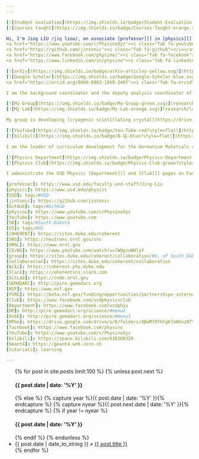 ```yaml
---
---

[![Student evaluation](https://img.shields.io/badge/Student-Evaluation-green.svg)](https://www.ratemyprofessors.com/ShowRatings.jsp?tid=2008328)
[![Courses taught](https://img.shields.io/badge/Courses-Taught-orange.svg)](teaching)

Hi, I'm Jing LIU /jiŋ liou/, an associate [professor][] in [physics][] at the University of South Dakota ([USD][]), [SD][], [US][], also known as [jintonic][] on [GitHub][] and [physino][] on [YouTube][]. You can get connected to me through various social media channels:
<a href="https://www.youtube.com/c/PhysinoXyz"><i class="fab fa-youtube"></i></a>
<a href="https://github.com/jintonic"><i class="fab fa-github"></i></a>
<a href="https://www.facebook.com/physino/"><i class="fab fa-facebook"></i></a>
<a href="https://www.linkedin.com/in/physino"><i class="fab fa-linkedin"></i></a>

[![arXiv](https://img.shields.io/badge/arXiv-articles-yellow.svg)](https://arxiv.org/a/liu_j_2.html)
[![Google Scholar](https://img.shields.io/badge/Google-Scholar-blue.svg)](https://scholar.google.com/citations?user=yKumdPcAAAAJ)
<a href="https://orcid.org/0000-0003-1869-2407"><i class="fab fa-orcid"></i></a>

I am the background coordinator and the deputy analysis coordinator of the [COHERENT][] experiment at the Spallation Neutron Source ([SNS][]), Oak Ridge National Laboratory ([ORNL][]), searching for new physics through the detection of Coherent Elastic neutrino(ν)-Nucleus Scatterings ([CEvNS][]). I also represent the USD [group][] in the COHERENT [Collaboration][] Board (CB). Please tell me your USD email address if you want to access the COHERENT [Wiki][], [Slack][] channel, and [Git repositories][GitLab]. I maintain a series of [tutorials][] here to help you get started with <a href="tags/#COHERENT"><i class="fas fa-tag"></i>COHERENT</a> and <a href="tags/#ORNL"><i class="fas fa-tag"></i>ORNL</a> related research.

[![My Group](https://img.shields.io/badge/My-Group-green.svg)](research/group)
[![My Lab](https://img.shields.io/badge/My-Lab-orange.svg)](research/lab)

My group is developing [cryogenic scintillating crystal](https://drive.google.com/drive/u/0/folders/0BwM7XYhFgK7oM2lITXdBLWlBc3M) and high purity germanium ([HPGe][]) crystal based particle detectors. Please tell me your preferred Gmail accounts for me to share with you our internal resources about them hosted on Google Drive.

[![YouTube](https://img.shields.io/badge/You-Tube-red?style=flat)](https://www.youtube.com/c/PhysinoXyz)
[![bilibili](https://img.shields.io/badge/B-站-blue?style=flat)](https://space.bilibili.com/610308328)

I am the leader of curriculum development for the Germanium Materials and Detectors Advancement Research Consortium ([GEMADARC][]), a global partnership funded through [NSF][] [PIRE][] to advance germanium technologies for the search of [dark matter][DM], [neutrinoless double-beta decay][0vbb] and other rare physics processes. I initiated and co-organized GEMADARC [summer schools](http://pire.gemadarc.org/education/) since 2018. The school became virtual in 2020 because of COVID, and I started to post tutorials about [Geant4][] in my [YouTube][] and [bilibili][] channels.

[![Physics Department](https://img.shields.io/badge/Physics-Department-blue?style=flat)](https://www.facebook.com/usdphys)
[![Physics Club](https://img.shields.io/badge/Physics-Club-green?style=flat)](https://www.facebook.com/usdphysicsclub)

I administrate the USD Physics [Department][] and [Club][] pages on Facebook. Please let me know through [my Facebook channel][facebook] if you want to get connected or contribute to the pages.

[professor]: https://www.usd.edu/faculty-and-staff/Jing-Liu
[physics]: https://www.usd.edu/physics
[USD]: tags/#USD
[jintonic]: https://github.com/jintonic
[GitHub]: tags/#GitHub
[physino]: https://www.youtube.com/c/PhysinoXyz
[YouTube]: https://www.youtube.com
[SD]: tags/#South-Dakota
[US]: tags/#US
[COHERENT]: https://sites.duke.edu/coherent
[SNS]: https://neutrons.ornl.gov/sns
[ORNL]: https://www.ornl.gov
[CEvNS]: https://www.youtube.com/watch?v=lWQgzuWHlyY
[group]: https://sites.duke.edu/coherent/collaboration/#U._of_South_Dakota
[collaboration]: https://sites.duke.edu/coherent/collaboration
[Wiki]: https://coherent.phy.duke.edu
[Slack]: https://coherentsns.slack.com
[GitLab]: https://code.ornl.gov
[GEMADARC]: http://pire.gemadarc.org
[NSF]: https:/www.nsf.gov
[PIRE]: https://beta.nsf.gov/funding/opportunities/partnerships-international-research-and-education-pire-0
[Club]: https://www.facebook.com/usdphysicsclub
[Department]: https://www.facebook.com/usdphys
[DM]: http://pire.gemadarc.org/science/#menu2
[0vbb]: http://pire.gemadarc.org/science/#menu1
[HPGe]: https://drive.google.com/drive/u/0/folders/0BwM7XYhFgK7oWVozNTY5alhjNzQ
[facebook]: https://www.facebook.com/physino
[YouTube]: https://www.youtube.com/c/PhysinoXyz
[bilibili]: https://space.bilibili.com/610308328
[Geant4]: https://geant4.web.cern.ch
[tutorials]: learning

---
```


<ul class="list-unstyled">
  {% for post in site.posts limit:100 %}
  {% unless post.next %}
  <h4>{{ post.date | date: '%Y' }}</h4>
  {% else %} {% capture year %}{{ post.date | date: '%Y' }}{% endcapture %} {% capture nyear %}{{ post.next.date | date: '%Y' }}{% endcapture %}
  {% if year != nyear %}
  <h4>{{ post.date | date: '%Y' }}</h4> {% endif %}
  {% endunless %}
  <li><span class="glyphicon glyphicon-time"></span> {{ post.date | date_to_string }} &raquo; <a class="text-uppercase" href="{{ post.url }}">{{ post.title }}</a></li>
  {% endfor %}
</ul>

